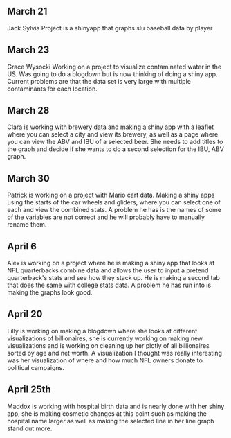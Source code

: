 ## March 21

Jack Sylvia
Project is a shinyapp that graphs slu baseball data by player

## March 23

Grace Wysocki
Working on a project to visualize contaminated water in the US. Was going to do a blogdown but is now thinking of doing a shiny app. Current problems are that the data set is very large with multiple contaminants for each location. 

## March 28

Clara is working with brewery data and making a shiny app with a leaflet where you can select a city and view its brewery, as well as a page where you can view the ABV and IBU of a selected beer. She needs to add titles to the graph and decide if she wants to do a second selection for the IBU, ABV graph.

## March 30
Patrick is working on a project with Mario cart data. Making a shiny apps using the starts of the car wheels and gliders, where you can select one of each and view the combined stats. A problem he has is the names of some of the variables are not correct and he will probably have to manually rename them.

## April 6 
Alex is working on a project where he is making a shiny app that looks at NFL quarterbacks combine data and allows the user to input a pretend quarterback's stats and see how they stack up. He is making a second tab that does the same with college stats data. A problem he has run into is making the graphs look good.

## April 20
Lilly is working on making a blogdown where she looks at different visualizations of billionaires, she is currently working on making new visualizations and is working on cleaning up her plotly of all billionaires sorted by age and net worth. A visualization I thought was really interesting was her visualization of where and how much NFL owners donate to political campaigns. 

## April 25th
Maddox is working with hospital birth data and is nearly done with her shiny app, she is making cosmetic changes at this point such as making the hospital name larger as well as making the selected line in her line graph stand out more.